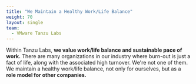 ```yaml
---
title: "We Maintain a Healthy Work/Life Balance"
weight: 70
layout: single
team:
  - VMware Tanzu Labs
---
```


Within Tanzu Labs, **we value work/life balance and sustainable pace of work.** There are many organizations in our industry where burn-out is just a fact of life, along with the associated high turnover. We're not one of them. We maintain a healthy work/life balance, not only for ourselves, but as a **role model for other companies.**
